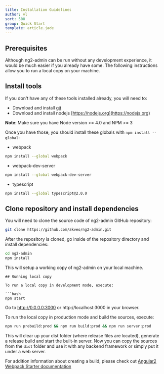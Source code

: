 ```yaml
---
title: Installation Guidelines
author: vl
sort: 500
group: Quick Start
template: article.jade
---
```


## Prerequisites

Although ng2-admin can be run without any development experience, it would be much easier if you already have some. 
The following instructions allow you to run a local copy on your machine.

## Install tools

If you don't have any of these tools installed already, you will need to:
* Download and install [git](https://git-scm.com/)
* Download and install nodejs [https://nodejs.org](https://nodejs.org)

**Note**: Make sure you have Node version >= 4.0 and NPM >= 3

Once you have those, you should install these globals with `npm install --global`:
* webpack
```bash
npm install --global webpack
```

* webpack-dev-server
```bash
npm install --global webpack-dev-server
```

* typescript
```bash
npm install --global typescript@2.0.0
```

## Clone repository and install dependencies

You will need to clone the source code of ng2-admin GitHub repository:

```bash
git clone https://github.com/akveo/ng2-admin.git
```
After the repository is cloned, go inside of the repository directory and install dependencies:

```bash
cd ng2-admin
npm install
```
This will setup a working copy of ng2-admin on your local machine.

```
## Running local copy

To run a local copy in development mode, execute:

```bash
npm start
```

Go to http://0.0.0.0:3000 or http://localhost:3000 in your browser.


To run the local copy in production mode and build the sources, execute:

```bash
npm run prebuild:prod && npm run build:prod && npm run server:prod
```

This will clear up your dist folder (where release files are located), generate a release build and start the 
built-in server.
Now you can copy the sources from the `dist` folder and use it with any backend framework or 
simply put it under a web server.

For addition information about creating a build, please check out [Angular2 Webpack Starter documentation](https://github.com/AngularClass/angular2-webpack-starter)
